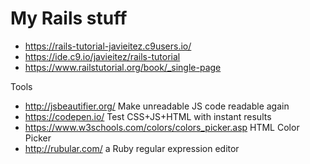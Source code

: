 
# My Rails stuff
* https://rails-tutorial-javieitez.c9users.io/
* https://ide.c9.io/javieitez/rails-tutorial
* https://www.railstutorial.org/book/_single-page

Tools 
* http://jsbeautifier.org/ Make unreadable JS code readable again
* https://codepen.io/ Test CSS+JS+HTML with instant results
* https://www.w3schools.com/colors/colors_picker.asp HTML Color Picker
* http://rubular.com/ a Ruby regular expression editor
